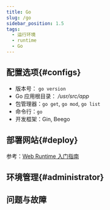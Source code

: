 ```yaml
---
title: Go
slug: /go
sidebar_position: 1.5
tags:
  - 运行环境
  - runtime
  - Go
---
```




## 配置选项{#configs}

- 版本号： `go version`
- Go 应用根目录： */usr/src/app*  
- 包管理器：`go get`, `go mod`, `go list`
- 命令行：`go`
- 开发框架：Gin, Beego

## 部署网站{#deploy}

参考：[Web Runtime 入门指南](../runtime#quick)

## 环境管理{#administrator}

## 问题与故障